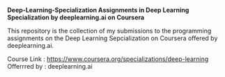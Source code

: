 <b>Deep-Learning-Specialization
Assignments in Deep Learning Specialization by deeplearning.ai on Coursera</b>

This repository is the collection of my submissions to the programming assignments on the Deep Learning Sepcialization on Coursera offered by deeplearning.ai.

Course Link : https://www.coursera.org/specializations/deep-learning
Offerrred by : deeplearning.ai
